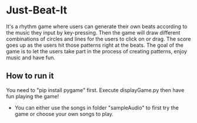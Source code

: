 # Just-Beat-It

   It's a rhythm game where users can generate their own beats according to the music they input by key-pressing. Then the game will draw different combinations of circles and lines for the users to click on or drag. The score goes up as the users hit those patterns right at the beats. The goal of the game is to let the users take part in the process of creating patterns, enjoy music and have fun. 

## How to run it
   
   You need to "pip install pygame" first.
   Execute displayGame.py then have fun playing the game!
   
   * You can either use the songs in folder "sampleAudio" to first try the game or choose your own songs to play.

